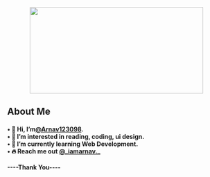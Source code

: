 <div id="header" align="center">
  <img src="https://smmpackage.in/wp-content/uploads/2021/07/develpoment.gif" height="200"width="400" />
</div>
<h2>About Me</h2>
<h4>
• 👋 Hi, I’m<a href="https://github.com/Arnav123098">@Arnav123098</a>.<br>
• 👀 I’m interested in reading, coding, ui design.<br>
• 🌱 I’m currently learning Web Development.<br>
• 🔥 Reach me out <a href="https://www.instagram.com/_iamarnav._/">@_iamarnav._</a></h4>
<strong>----Thank You----</strong>

<!---
Arnav123098/Arnav123098 is a ✨ special ✨ repository because its `README.md` (this file) appears on your GitHub profile.
You can click the Preview link to take a look at your changes.
--->

